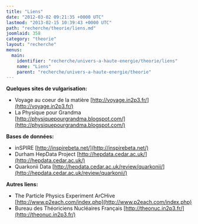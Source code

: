 ```yaml
---
title: "Liens"
date: "2012-03-02 09:21:35 +0000 UTC"
lastmod: "2013-02-15 10:39:43 +0000 UTC"
path: "recherche/theorie/liens.md"
joomlaid: 358
category: "theorie"
layout: "recherche"
menus:
  main:
    identifier: "recherche/univers-a-haute-energie/theorie/liens"
    name: "Liens"
    parent: "recherche/univers-a-haute-energie/theorie"
---
```

**Quelques sites de vulgarisation:**

*   Voyage au coeur de la matière [http://voyage.in2p3.fr/](http://voyage.in2p3.fr/)
*   La Physique pour Grandma [http://physiquepourgrandma.blogspot.com/](http://physiquepourgrandma.blogspot.com/)  
    

**Bases de données:**

*   inSPIRE [http://inspirebeta.net/](http://inspirebeta.net/)
*   Durham HepData Project [http://hepdata.cedar.ac.uk/](http://hepdata.cedar.ac.uk/)
*   Quarkonii Data [http://hepdata.cedar.ac.uk/review/quarkonii/](http://hepdata.cedar.ac.uk/review/quarkonii/)  
    

**Autres liens:**

*   The Particle Physics Experiment ArCHive [](http://www.p2each.com/index.php)[http://www.p2each.com/index.php](http://www.p2each.com/index.php)
*   Bureau des Théoriciens Nucléaires Français [](http://theonuc.in2p3.fr/)[http://theonuc.in2p3.fr/](http://theonuc.in2p3.fr/)
